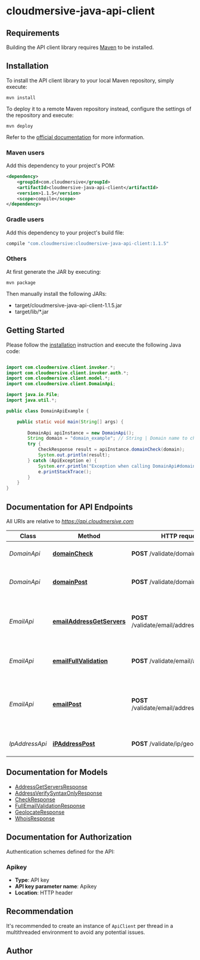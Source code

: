 # cloudmersive-java-api-client

## Requirements

Building the API client library requires [Maven](https://maven.apache.org/) to be installed.

## Installation

To install the API client library to your local Maven repository, simply execute:

```shell
mvn install
```

To deploy it to a remote Maven repository instead, configure the settings of the repository and execute:

```shell
mvn deploy
```

Refer to the [official documentation](https://maven.apache.org/plugins/maven-deploy-plugin/usage.html) for more information.

### Maven users

Add this dependency to your project's POM:

```xml
<dependency>
    <groupId>com.cloudmersive</groupId>
    <artifactId>cloudmersive-java-api-client</artifactId>
    <version>1.1.5</version>
    <scope>compile</scope>
</dependency>
```

### Gradle users

Add this dependency to your project's build file:

```groovy
compile "com.cloudmersive:cloudmersive-java-api-client:1.1.5"
```

### Others

At first generate the JAR by executing:

    mvn package

Then manually install the following JARs:

* target/cloudmersive-java-api-client-1.1.5.jar
* target/lib/*.jar

## Getting Started

Please follow the [installation](#installation) instruction and execute the following Java code:

```java

import com.cloudmersive.client.invoker.*;
import com.cloudmersive.client.invoker.auth.*;
import com.cloudmersive.client.model.*;
import com.cloudmersive.client.DomainApi;

import java.io.File;
import java.util.*;

public class DomainApiExample {

    public static void main(String[] args) {
        
        DomainApi apiInstance = new DomainApi();
        String domain = "domain_example"; // String | Domain name to check, for example \"cloudmersive.com\"
        try {
            CheckResponse result = apiInstance.domainCheck(domain);
            System.out.println(result);
        } catch (ApiException e) {
            System.err.println("Exception when calling DomainApi#domainCheck");
            e.printStackTrace();
        }
    }
}

```

## Documentation for API Endpoints

All URIs are relative to *https://api.cloudmersive.com*

Class | Method | HTTP request | Description
------------ | ------------- | ------------- | -------------
*DomainApi* | [**domainCheck**](docs/DomainApi.md#domainCheck) | **POST** /validate/domain/check | Validate a domain name
*DomainApi* | [**domainPost**](docs/DomainApi.md#domainPost) | **POST** /validate/domain/whois | Get WHOIS information for a domain
*EmailApi* | [**emailAddressGetServers**](docs/EmailApi.md#emailAddressGetServers) | **POST** /validate/email/address/servers | Partially check whether an email address is valid
*EmailApi* | [**emailFullValidation**](docs/EmailApi.md#emailFullValidation) | **POST** /validate/email/address/full | Fully validate an email address
*EmailApi* | [**emailPost**](docs/EmailApi.md#emailPost) | **POST** /validate/email/address/syntaxOnly | Validate email adddress for syntactic correctness only
*IpAddressApi* | [**iPAddressPost**](docs/IpAddressApi.md#iPAddressPost) | **POST** /validate/ip/geolocate | Geolocate an IP address


## Documentation for Models

 - [AddressGetServersResponse](docs/AddressGetServersResponse.md)
 - [AddressVerifySyntaxOnlyResponse](docs/AddressVerifySyntaxOnlyResponse.md)
 - [CheckResponse](docs/CheckResponse.md)
 - [FullEmailValidationResponse](docs/FullEmailValidationResponse.md)
 - [GeolocateResponse](docs/GeolocateResponse.md)
 - [WhoisResponse](docs/WhoisResponse.md)


## Documentation for Authorization

Authentication schemes defined for the API:
### Apikey

- **Type**: API key
- **API key parameter name**: Apikey
- **Location**: HTTP header


## Recommendation

It's recommended to create an instance of `ApiClient` per thread in a multithreaded environment to avoid any potential issues.

## Author



